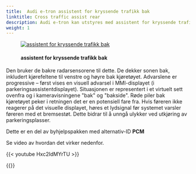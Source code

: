 ```yaml
---
title:  Audi e-tron assistent for kryssende trafikk bak
linktitle: Cross traffic assist rear
description: Audi e-tron kan utstyres med assistent for kryssende trafikk. Assistent for kryssende trafikk bak advarer føreren om kjøretøyer som nærmer seg den anser som kritiske når han rygger sakte, for eksempel når han kjører ut av en vinkelrett parkeringsplass.
weight: 1
---
```

<!-- markdownlint-disable MD033 -->
<figure>
    <a href="https://media.electrichasgoneaudi.net/multimedia/models/e-tron/technology/drivingassistance/crosstrafficassistrear/crosstrafficrear.jpg">
        <img src="https://media.electrichasgoneaudi.net/multimedia/models/e-tron/technology/drivingassistance/crosstrafficassistrear/crosstrafficrears.jpg"
        class="img-fluid" alt="assistent for kryssende trafikk bak" title="assistent for kryssende trafikk bak">
    </a>
    <figcaption><h4>assistent for kryssende trafikk bak</h4></figcaption>
</figure>

Den bruker de bakre radarsensorene til dette. De dekker sonen bak, inkludert kjørefeltene til venstre og høyre bak kjøretøyet. Advarslene er progressive – først vises en visuell advarsel i MMI-displayet (i parkeringsassistentdisplayet). Situasjonen er representert i et virtuelt sett ovenfra og i kameravisningene "bak" og "bakside". Røde piler bak kjøretøyet peker i retningen det er en potensiell fare fra. Hvis føreren ikke reagerer på det visuelle displayet, høres et lydsignal før systemet varsler føreren med et bremsestøt. Dette bidrar til å unngå ulykker ved utkjøring av parkeringsplasser.

Dette er en del av byhjelpspakken med alternativ-ID **PCM**

Se video av hvordan det virker nedenfor.

{{< youtube Hxc2IdMYrTU >}}

{{<children description="true" />}}
